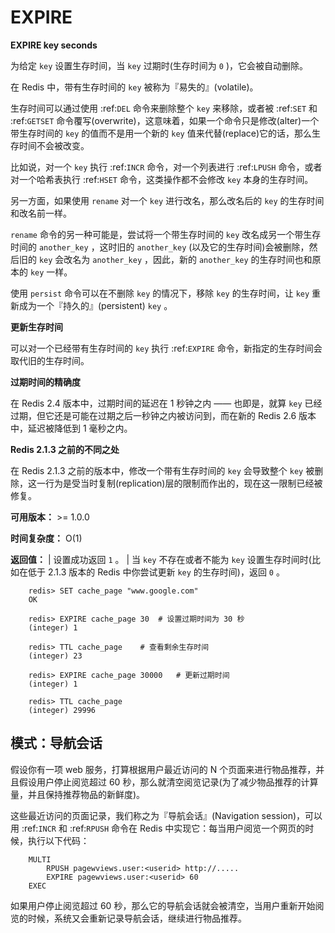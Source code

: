 # EXPIRE


**EXPIRE key seconds**

为给定 ``key`` 设置生存时间，当 ``key`` 过期时(生存时间为 ``0`` )，它会被自动删除。

在 Redis 中，带有生存时间的 ``key`` 被称为『易失的』(volatile)。

生存时间可以通过使用 :ref:`DEL` 命令来删除整个 ``key`` 来移除，或者被 :ref:`SET` 和 :ref:`GETSET` 命令覆写(overwrite)，这意味着，如果一个命令只是修改(alter)一个带生存时间的 ``key`` 的值而不是用一个新的 ``key`` 值来代替(replace)它的话，那么生存时间不会被改变。

比如说，对一个 ``key`` 执行 :ref:`INCR` 命令，对一个列表进行 :ref:`LPUSH` 命令，或者对一个哈希表执行 :ref:`HSET` 命令，这类操作都不会修改 ``key`` 本身的生存时间。

另一方面，如果使用 `rename` 对一个 ``key`` 进行改名，那么改名后的 ``key`` 的生存时间和改名前一样。

`rename` 命令的另一种可能是，尝试将一个带生存时间的 ``key`` 改名成另一个带生存时间的 ``another_key`` ，这时旧的 ``another_key`` (以及它的生存时间)会被删除，然后旧的 ``key`` 会改名为 ``another_key`` ，因此，新的 ``another_key`` 的生存时间也和原本的 ``key`` 一样。

使用 `persist` 命令可以在不删除 ``key`` 的情况下，移除 ``key`` 的生存时间，让 ``key`` 重新成为一个『持久的』(persistent) ``key`` 。

**更新生存时间**

可以对一个已经带有生存时间的 ``key`` 执行 :ref:`EXPIRE` 命令，新指定的生存时间会取代旧的生存时间。

**过期时间的精确度**

在 Redis 2.4 版本中，过期时间的延迟在 1 秒钟之内 —— 也即是，就算 ``key`` 已经过期，但它还是可能在过期之后一秒钟之内被访问到，而在新的 Redis 2.6 版本中，延迟被降低到 1 毫秒之内。

**Redis 2.1.3 之前的不同之处**

在 Redis 2.1.3 之前的版本中，修改一个带有生存时间的 ``key`` 会导致整个 ``key`` 被删除，这一行为是受当时复制(replication)层的限制而作出的，现在这一限制已经被修复。

**可用版本：**
    >=  1.0.0

**时间复杂度：**
    O(1)

**返回值：**
    | 设置成功返回 ``1`` 。
    | 当 ``key`` 不存在或者不能为 ``key`` 设置生存时间时(比如在低于 2.1.3 版本的 Redis 中你尝试更新 ``key`` 的生存时间)，返回 ``0`` 。

```
    redis> SET cache_page "www.google.com"
    OK

    redis> EXPIRE cache_page 30  # 设置过期时间为 30 秒
    (integer) 1

    redis> TTL cache_page    # 查看剩余生存时间
    (integer) 23

    redis> EXPIRE cache_page 30000   # 更新过期时间
    (integer) 1

    redis> TTL cache_page
    (integer) 29996
```

## 模式：导航会话


假设你有一项 web 服务，打算根据用户最近访问的 N 个页面来进行物品推荐，并且假设用户停止阅览超过 60 秒，那么就清空阅览记录(为了减少物品推荐的计算量，并且保持推荐物品的新鲜度)。

这些最近访问的页面记录，我们称之为『导航会话』(Navigation session)，可以用 :ref:`INCR` 和 :ref:`RPUSH` 命令在 Redis 中实现它：每当用户阅览一个网页的时候，执行以下代码：

```
    MULTI
        RPUSH pagewviews.user:<userid> http://.....
        EXPIRE pagewviews.user:<userid> 60
    EXEC
```

如果用户停止阅览超过 60 秒，那么它的导航会话就会被清空，当用户重新开始阅览的时候，系统又会重新记录导航会话，继续进行物品推荐。


